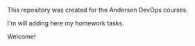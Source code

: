 This repository was created for the Andersen DevOps courses. 

I'm will adding here my homework tasks.

Welcome!
